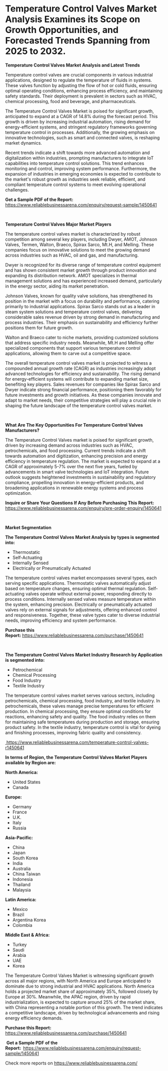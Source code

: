 <p><h1>Temperature Control Valves Market Analysis Examines its Scope on Growth Opportunities, and Forecasted Trends Spanning from 2025 to 2032.</h1></p><p><strong>Temperature Control Valves Market Analysis and Latest Trends</strong></p>
<p><p>Temperature control valves are crucial components in various industrial applications, designed to regulate the temperature of fluids in systems. These valves function by adjusting the flow of hot or cold fluids, ensuring optimal operating conditions, enhancing process efficiency, and maintaining safety standards. Their deployment is prevalent in sectors such as HVAC, chemical processing, food and beverage, and pharmaceuticals.</p><p>The Temperature Control Valves Market is poised for significant growth, anticipated to expand at a CAGR of 14.8% during the forecast period. This growth is driven by increasing industrial automation, rising demand for energy-efficient systems, and stringent regulatory frameworks governing temperature control in processes. Additionally, the growing emphasis on innovative technologies, such as smart and connected valves, is reshaping market dynamics. </p><p>Recent trends indicate a shift towards more advanced automation and digitalization within industries, prompting manufacturers to integrate IoT capabilities into temperature control solutions. This trend enhances monitoring and control, improving system performance. Furthermore, the expansion of industries in emerging economies is expected to contribute to the market's robust growth as industries seek reliable, efficient, and compliant temperature control systems to meet evolving operational challenges.</p></p>
<p><strong>Get a Sample PDF of the Report:&nbsp;</strong> <a href="https://www.reliablebusinessarena.com/enquiry/request-sample/1450641?utm_campaign=1841&utm_medium=2&utm_source=Github&utm_content=ia&utm_term=09042025&utm_id=temperature-control-valves">https://www.reliablebusinessarena.com/enquiry/request-sample/1450641</a></p>
<p>&nbsp;</p>
<p><strong>Temperature Control Valves Major Market Players</strong></p>
<p><p>The temperature control valves market is characterized by robust competition among several key players, including Dwyer, AMOT, Johnson Valves, Termen, Walton, Braeco, Spirax Sarco, Mt.H, and Melling. These companies focus on innovative solutions to meet the growing demand across industries such as HVAC, oil and gas, and manufacturing.</p><p>Dwyer is recognized for its diverse range of temperature control equipment and has shown consistent market growth through product innovation and expanding its distribution network. AMOT specializes in thermal management solutions and has experienced increased demand, particularly in the energy sector, aiding its market penetration.</p><p>Johnson Valves, known for quality valve solutions, has strengthened its position in the market with a focus on durability and performance, catering primarily to industrial applications. Spirax Sarco stands out as a leader in steam system solutions and temperature control valves, delivering considerable sales revenue driven by strong demand in manufacturing and process industries. Their emphasis on sustainability and efficiency further positions them for future growth.</p><p>Walton and Braeco cater to niche markets, providing customized solutions that address specific industry needs. Meanwhile, Mt.H and Melling offer specialized components that support various temperature control applications, allowing them to carve out a competitive space.</p><p>The overall temperature control valves market is projected to witness a compounded annual growth rate (CAGR) as industries increasingly adopt advanced technologies for efficiency and sustainability. The rising demand for energy-efficient systems will contribute to expanding market size, benefiting key players. Sales revenues for companies like Spirax Sarco and Dwyer indicate strong financial performance, positioning them favorably for future investments and growth initiatives. As these companies innovate and adapt to market needs, their competitive strategies will play a crucial role in shaping the future landscape of the temperature control valves market.</p></p>
<p>&nbsp;</p>
<p><strong>What Are The Key Opportunities For Temperature Control Valves Manufacturers?</strong></p>
<p><p>The Temperature Control Valves market is poised for significant growth, driven by increasing demand across industries such as HVAC, petrochemicals, and food processing. Current trends indicate a shift towards automation and digitization, enhancing precision and energy efficiency in temperature regulation. The market is expected to expand at a CAGR of approximately 5-7% over the next five years, fueled by advancements in smart valve technologies and IoT integration. Future outlook suggests heightened investments in sustainability and regulatory compliance, propelling innovation in energy-efficient products, and broadening applications in renewable energy systems and process optimization.</p></p>
<p><strong>Inquire or Share Your Questions If Any Before Purchasing This Report:</strong> <a href="https://www.reliablebusinessarena.com/enquiry/pre-order-enquiry/1450641?utm_campaign=1841&utm_medium=2&utm_source=Github&utm_content=ia&utm_term=09042025&utm_id=temperature-control-valves">https://www.reliablebusinessarena.com/enquiry/pre-order-enquiry/1450641</a></p>
<p>&nbsp;</p>
<p><strong>Market Segmentation</strong></p>
<p><strong>The Temperature Control Valves Market Analysis by types is segmented into:</strong></p>
<p><ul><li>Thermostatic</li><li>Self-Actuating</li><li>Internally Sensed</li><li>Electrically or Pneumatically Actuated</li></ul></p>
<p><p>The temperature control valves market encompasses several types, each serving specific applications. Thermostatic valves automatically adjust based on temperature changes, ensuring optimal thermal regulation. Self-actuating valves operate without external power, responding directly to process conditions. Internally sensed valves measure temperature within the system, enhancing precision. Electrically or pneumatically actuated valves rely on external signals for adjustments, offering enhanced control and responsiveness. Together, these valve types cater to diverse industrial needs, improving efficiency and system performance.</p></p>
<p><strong>Purchase this Report:&nbsp;</strong><a href="https://www.reliablebusinessarena.com/purchase/1450641?utm_campaign=1841&utm_medium=2&utm_source=Github&utm_content=ia&utm_term=09042025&utm_id=temperature-control-valves">https://www.reliablebusinessarena.com/purchase/1450641</a></p>
<p>&nbsp;</p>
<p><strong>The Temperature Control Valves Market Industry Research by Application is segmented into:</strong></p>
<p><ul><li>Petrochemical</li><li>Chemical Processing</li><li>Food Industry</li><li>Textile Industry</li></ul></p>
<p><p>The temperature control valves market serves various sectors, including petrochemicals, chemical processing, food industry, and textile industry. In petrochemicals, these valves manage precise temperatures for efficient production. In chemical processing, they ensure optimal conditions for reactions, enhancing safety and quality. The food industry relies on them for maintaining safe temperatures during production and storage, ensuring product safety. In the textile industry, temperature control is vital for dyeing and finishing processes, improving fabric quality and consistency.</p></p>
<p><a href="https://www.reliablebusinessarena.com/temperature-control-valves-r1450641?utm_campaign=1841&utm_medium=2&utm_source=Github&utm_content=ia&utm_term=09042025&utm_id=temperature-control-valves">&nbsp;https://www.reliablebusinessarena.com/temperature-control-valves-r1450641</a></p>
<p><strong>In terms of Region, the Temperature Control Valves Market Players available by Region are:</strong></p>
<p>
    <p> <strong> North America: </strong>
        <ul>
            <li>United States</li>
            <li>Canada</li>
        </ul>
        </p> 
    <p> <strong> Europe: </strong>
        <ul>
            <li>Germany</li>
            <li>France</li>
            <li>U.K.</li>
            <li>Italy</li>
            <li>Russia</li>
        </ul>
        </p> 
    <p> <strong> Asia-Pacific: </strong>
        <ul>
            <li>China</li>
            <li>Japan</li>
            <li>South Korea</li>
            <li>India</li>
            <li>Australia</li>
            <li>China Taiwan</li>
            <li>Indonesia</li>
            <li>Thailand</li>
            <li>Malaysia</li>
        </ul>
        </p> 
    <p> <strong> Latin America: </strong>
        <ul>
            <li>Mexico</li>
            <li>Brazil</li>
            <li>Argentina Korea</li>
            <li>Colombia</li>
        </ul>
        </p> 
    <p> <strong> Middle East & Africa: </strong>
        <ul>
            <li>Turkey</li>
            <li>Saudi</li>
            <li>Arabia</li>
            <li>UAE</li>
            <li>Korea</li>
        </ul>
    </p>
    </p>
<p><p>The Temperature Control Valves Market is witnessing significant growth across all major regions, with North America and Europe anticipated to dominate due to strong industrial and HVAC applications. North America holds a projected market share of approximately 35%, followed closely by Europe at 30%. Meanwhile, the APAC region, driven by rapid industrialization, is expected to capture around 25% of the market share, with China representing a notable portion of this growth. The trend indicates a competitive landscape, driven by technological advancements and rising energy efficiency demands.</p></p>
<p><strong>Purchase this Report: </strong><a href="https://www.reliablebusinessarena.com/purchase/1450641?utm_campaign=1841&utm_medium=2&utm_source=Github&utm_content=ia&utm_term=09042025&utm_id=temperature-control-valves">https://www.reliablebusinessarena.com/purchase/1450641</a></p>
<p>&nbsp;<strong>Get a Sample PDF of the Report:&nbsp;&nbsp;</strong><a href="https://www.reliablebusinessarena.com/enquiry/request-sample/1450641?utm_campaign=1841&utm_medium=2&utm_source=Github&utm_content=ia&utm_term=09042025&utm_id=temperature-control-valves">https://www.reliablebusinessarena.com/enquiry/request-sample/1450641</a></p>
<p><strong></strong></p>
<p>Check more reports on <a href="https://www.reliablebusinessarena.com/?utm_campaign=1841&utm_medium=2&utm_source=Github&utm_content=ia&utm_term=09042025&utm_id=temperature-control-valves">https://www.reliablebusinessarena.com/</a></p>